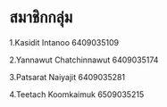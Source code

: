 # สมาชิกกลุ่ม
1.Kasidit Intanoo 6409035109

2.Yannawut Chatchinnawut 6409035174

3.Patsarat Naiyajit 6409035281

4.Teetach Koomkaimuk 6509035215
